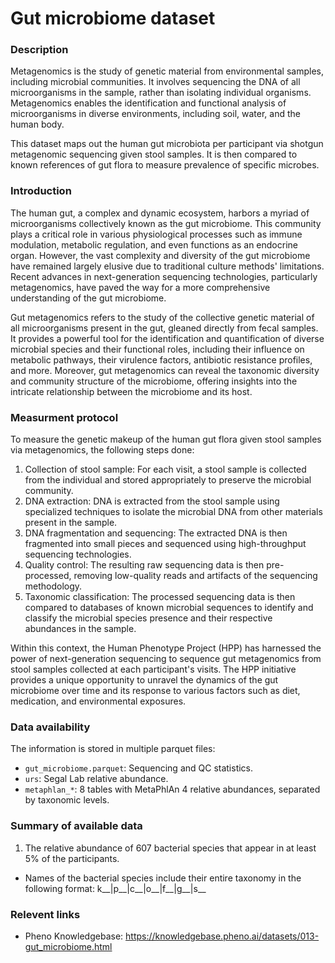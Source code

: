 # Gut microbiome dataset  

### Description <!-- just for gut microbiome: shortened from the original introduction in the data doc -->

Metagenomics is the study of genetic material from environmental samples, including microbial communities. It involves sequencing the DNA of all microorganisms in the sample, rather than isolating individual organisms. Metagenomics enables the identification and functional analysis of microorganisms in diverse environments, including soil, water, and the human body.

This dataset maps out the human gut microbiota per participant via shotgun metagenomic sequencing given stool samples. It is then compared to known references of gut flora to measure prevalence of specific microbes.

### Introduction <!-- just for gut microbiome: shortened from the original introduction in the data doc -->
The human gut, a complex and dynamic ecosystem, harbors a myriad of microorganisms collectively known as the gut microbiome. This community plays a critical role in various physiological processes such as immune modulation, metabolic regulation, and even functions as an endocrine organ. However, the vast complexity and diversity of the gut microbiome have remained largely elusive due to traditional culture methods' limitations. Recent advances in next-generation sequencing technologies, particularly metagenomics, have paved the way for a more comprehensive understanding of the gut microbiome.

Gut metagenomics refers to the study of the collective genetic material of all microorganisms present in the gut, gleaned directly from fecal samples. It provides a powerful tool for the identification and quantification of diverse microbial species and their functional roles, including their influence on metabolic pathways, their virulence factors, antibiotic resistance profiles, and more. Moreover, gut metagenomics can reveal the taxonomic diversity and community structure of the microbiome, offering insights into the intricate relationship between the microbiome and its host.

### Measurment protocol <!-- long measurment protocol for the data browser -->

To measure the genetic makeup of the human gut flora given stool samples via metagenomics, the following steps done:

1. Collection of stool sample: For each visit, a stool sample is collected from the individual and stored appropriately to preserve the microbial community.
2. DNA extraction: DNA is extracted from the stool sample using specialized techniques to isolate the microbial DNA from other materials present in the sample.
3. DNA fragmentation and sequencing: The extracted DNA is then fragmented into small pieces and sequenced using high-throughput sequencing technologies.
4. Quality control: The resulting raw sequencing data is then pre-processed, removing low-quality reads and artifacts of the sequencing methodology.
5. Taxonomic classification: The processed sequencing data is then compared to databases of known microbial sequences to identify and classify the microbial species presence and their respective abundances in the sample.

Within this context, the Human Phenotype Project (HPP) has harnessed the power of next-generation sequencing to sequence gut metagenomics from stool samples collected at each participant's visits. The HPP initiative provides a unique opportunity to unravel the dynamics of the gut microbiome over time and its response to various factors such as diet, medication, and environmental exposures.

### Data availability <!-- for the example notebooks -->

The information is stored in multiple parquet files:
- `gut_microbiome.parquet`: Sequencing and QC statistics.
- `urs`: Segal Lab relative abundance.
- `metaphlan_*`: 8 tables with MetaPhlAn 4 relative abundances, separated by taxonomic levels.

### Summary of available data <!-- for the data browser -->

1. The relative abundance of 607 bacterial species that appear in at least 5% of the participants.
* Names of the bacterial species include their entire taxonomy in the following format:
k__<kingdom>|p__<phylum>|c__<class>|o__<order>|f__<family>|g__<genus>|s__<species>

### Relevent links

* Pheno Knowledgebase: https://knowledgebase.pheno.ai/datasets/013-gut_microbiome.html